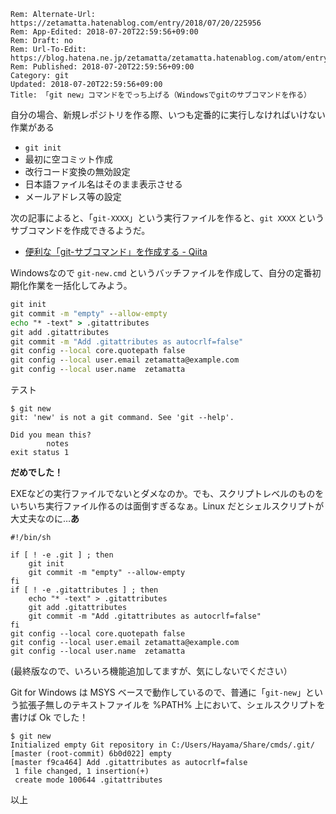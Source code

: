 ```header
Rem: Alternate-Url: https://zetamatta.hatenablog.com/entry/2018/07/20/225956
Rem: App-Edited: 2018-07-20T22:59:56+09:00
Rem: Draft: no
Rem: Url-To-Edit: https://blog.hatena.ne.jp/zetamatta/zetamatta.hatenablog.com/atom/entry/10257846132603053744
Rem: Published: 2018-07-20T22:59:56+09:00
Category: git
Updated: 2018-07-20T22:59:56+09:00
Title: 「git new」コマンドをでっち上げる（Windowsでgitのサブコマンドを作る）
```
自分の場合、新規レポジトリを作る際、いつも定番的に実行しなければいけない作業がある

* `git init`
* 最初に空コミット作成
* 改行コード変換の無効設定
* 日本語ファイル名はそのまま表示させる
* メールアドレス等の設定

次の記事によると、「`git-XXXX`」という実行ファイルを作ると、`git XXXX` というサブコマンドを作成できるようだ。

* [便利な「git-サブコマンド」を作成する - Qiita](https://qiita.com/b4b4r07/items/6b76a5f969231e5e9748)

Windowsなので `git-new.cmd` というバッチファイルを作成して、自分の定番初期化作業を一括化してみよう。

```git-new.cmd
git init 
git commit -m "empty" --allow-empty
echo "* -text" > .gitattributes
git add .gitattributes 
git commit -m "Add .gitattributes as autocrlf=false"
git config --local core.quotepath false
git config --local user.email zetamatta@example.com 
git config --local user.name  zetamatta
```

テスト

```shell-session
$ git new
git: 'new' is not a git command. See 'git --help'.

Did you mean this?
        notes
exit status 1
```

**だめでした！**

EXEなどの実行ファイルでないとダメなのか。でも、スクリプトレベルのものをいちいち実行ファイル作るのは面倒すぎるなぁ。Linux だとシェルスクリプトが大丈夫なのに…**あ**

```git-new
#!/bin/sh

if [ ! -e .git ] ; then
    git init 
    git commit -m "empty" --allow-empty
fi
if [ ! -e .gitattributes ] ; then
    echo "* -text" > .gitattributes
    git add .gitattributes 
    git commit -m "Add .gitattributes as autocrlf=false"
fi
git config --local core.quotepath false
git config --local user.email zetamatta@example.com 
git config --local user.name  zetamatta
```

(最終版なので、いろいろ機能追加してますが、気にしないでください）

Git for Windows は MSYS ベースで動作しているので、普通に「`git-new`」という拡張子無しのテキストファイルを %PATH% 上において、シェルスクリプトを書けば Ok でした！

```shell-session
$ git new
Initialized empty Git repository in C:/Users/Hayama/Share/cmds/.git/
[master (root-commit) 6b0d022] empty
[master f9ca464] Add .gitattributes as autocrlf=false
 1 file changed, 1 insertion(+)
 create mode 100644 .gitattributes
```

以上
